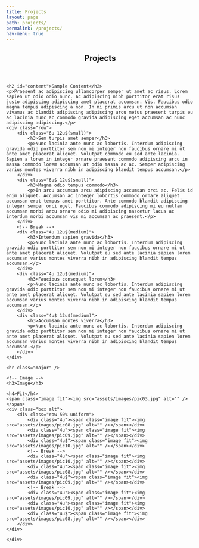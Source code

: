 ```yaml
---
title: Projects
layout: page
path: projects/
permalink: /projects/
nav-menu: true
---
```


<!-- Main -->
<div id="main" class="alt">

<!-- One -->
<section id="one">
	<div class="inner">
	<header class="major">
		<h1>Projects</h1>
	</header>

<!-- Content -->
    <h2 id="content">Sample Content</h2>
    <p>Praesent ac adipiscing ullamcorper semper ut amet ac risus. Lorem sapien ut odio odio nunc. Ac adipiscing nibh porttitor erat risus justo adipiscing adipiscing amet placerat accumsan. Vis. Faucibus odio magna tempus adipiscing a non. In mi primis arcu ut non accumsan vivamus ac blandit adipiscing adipiscing arcu metus praesent turpis eu ac lacinia nunc ac commodo gravida adipiscing eget accumsan ac nunc adipiscing adipiscing.</p>
    <div class="row">
	    <div class="6u 12u$(small)">
		    <h3>Sem turpis amet semper</h3>
		    <p>Nunc lacinia ante nunc ac lobortis. Interdum adipiscing gravida odio porttitor sem non mi integer non faucibus ornare mi ut ante amet placerat aliquet. Volutpat commodo eu sed ante lacinia. Sapien a lorem in integer ornare praesent commodo adipiscing arcu in massa commodo lorem accumsan at odio massa ac ac. Semper adipiscing varius montes viverra nibh in adipiscing blandit tempus accumsan.</p>
	    </div>
	    <div class="6u$ 12u$(small)">
		    <h3>Magna odio tempus commodo</h3>
		    <p>In arcu accumsan arcu adipiscing accumsan orci ac. Felis id enim aliquet. Accumsan ac integer lobortis commodo ornare aliquet accumsan erat tempus amet porttitor. Ante commodo blandit adipiscing integer semper orci eget. Faucibus commodo adipiscing mi eu nullam accumsan morbi arcu ornare odio mi adipiscing nascetur lacus ac interdum morbi accumsan vis mi accumsan ac praesent.</p>
	    </div>
	    <!-- Break -->
	    <div class="4u 12u$(medium)">
		    <h3>Interdum sapien gravida</h3>
		    <p>Nunc lacinia ante nunc ac lobortis. Interdum adipiscing gravida odio porttitor sem non mi integer non faucibus ornare mi ut ante amet placerat aliquet. Volutpat eu sed ante lacinia sapien lorem accumsan varius montes viverra nibh in adipiscing blandit tempus accumsan.</p>
	    </div>
	    <div class="4u 12u$(medium)">
		    <h3>Faucibus consequat lorem</h3>
		    <p>Nunc lacinia ante nunc ac lobortis. Interdum adipiscing gravida odio porttitor sem non mi integer non faucibus ornare mi ut ante amet placerat aliquet. Volutpat eu sed ante lacinia sapien lorem accumsan varius montes viverra nibh in adipiscing blandit tempus accumsan.</p>
	    </div>
	    <div class="4u$ 12u$(medium)">
		    <h3>Accumsan montes viverra</h3>
		    <p>Nunc lacinia ante nunc ac lobortis. Interdum adipiscing gravida odio porttitor sem non mi integer non faucibus ornare mi ut ante amet placerat aliquet. Volutpat eu sed ante lacinia sapien lorem accumsan varius montes viverra nibh in adipiscing blandit tempus accumsan.</p>
	    </div>
    </div>

    <hr class="major" />

    <!-- Image -->
    <h3>Image</h3>

    <h4>Fit</h4>
    <span class="image fit"><img src="assets/images/pic03.jpg" alt="" /></span>
    <div class="box alt">
	    <div class="row 50% uniform">
		    <div class="4u"><span class="image fit"><img src="assets/images/pic08.jpg" alt="" /></span></div>
		    <div class="4u"><span class="image fit"><img src="assets/images/pic09.jpg" alt="" /></span></div>
		    <div class="4u$"><span class="image fit"><img src="assets/images/pic10.jpg" alt="" /></span></div>
		    <!-- Break -->
		    <div class="4u"><span class="image fit"><img src="assets/images/pic10.jpg" alt="" /></span></div>
		    <div class="4u"><span class="image fit"><img src="assets/images/pic08.jpg" alt="" /></span></div>
		    <div class="4u$"><span class="image fit"><img src="assets/images/pic09.jpg" alt="" /></span></div>
		    <!-- Break -->
		    <div class="4u"><span class="image fit"><img src="assets/images/pic09.jpg" alt="" /></span></div>
		    <div class="4u"><span class="image fit"><img src="assets/images/pic10.jpg" alt="" /></span></div>
		    <div class="4u$"><span class="image fit"><img src="assets/images/pic08.jpg" alt="" /></span></div>
	    </div>
    </div>

    </div>

</section>

</div>
